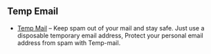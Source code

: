 ## Temp Email

  * [Temp Mail](https://temp-mail.org/) – Keep spam out of your mail and stay safe. Just use a disposable temporary email address, Protect your personal email address from spam with Temp-mail.